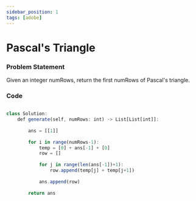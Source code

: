 ```yaml
---
sidebar_position: 1
tags: [adobe]
---
```


# Pascal's Triangle

### Problem Statement

Given an integer numRows, return the first numRows of Pascal's triangle.

### Code

```jsx title="Python Code"

class Solution:
    def generate(self, numRows: int) -> List[List[int]]:
        
        ans = [[1]]
        
        for i in range(numRows-1):
            temp = [0] + ans[-1] + [0]
            row = []
            
            for j in range(len(ans[-1])+1):
                row.append(temp[j] + temp[j+1])
            
            ans.append(row)
        
        return ans

